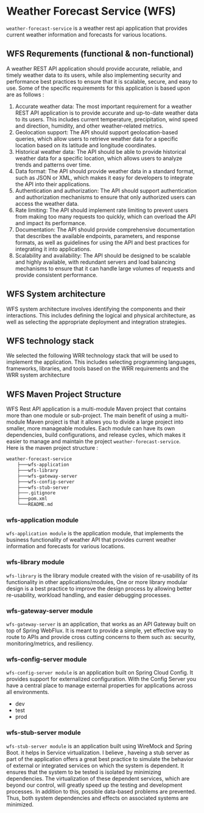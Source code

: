 # Weather Forecast Service (WFS)
`weather-forecast-service` is a weather rest api application that provides current weather information and forecasts for various locations.

## WFS Requrements (functional & non-functional)
A weather REST API application should provide accurate, reliable, and timely weather data to its users, while also implementing security and performance best practices to ensure that it is scalable, secure, and easy to use. Some of the specific requirements for this application is based upon are as follows : 

1. Accurate weather data: The most important requirement for a weather REST API application is to provide accurate and up-to-date weather data to its users. This includes current temperature, precipitation, wind speed and direction, humidity, and other weather-related metrics.
2. Geolocation support: The API should support geolocation-based queries, which allow users to retrieve weather data for a specific location based on its latitude and longitude coordinates.
3. Historical weather data: The API should be able to provide historical weather data for a specific location, which allows users to analyze trends and patterns over time.
4. Data format: The API should provide weather data in a standard format, such as JSON or XML, which makes it easy for developers to integrate the API into their applications.
5. Authentication and authorization: The API should support authentication and authorization mechanisms to ensure that only authorized users can access the weather data.
6. Rate limiting: The API should implement rate limiting to prevent users from making too many requests too quickly, which can overload the API and impact its performance.
7. Documentation: The API should provide comprehensive documentation that describes the available endpoints, parameters, and response formats, as well as guidelines for using the API and best practices for integrating it into applications.
8. Scalability and availability: The API should be designed to be scalable and highly available, with redundant servers and load balancing mechanisms to ensure that it can handle large volumes of requests and provide consistent performance.

## WFS System architecture
WFS system architecture involves identifying the components and their interactions. This includes defining the logical and physical architecture, as well as selecting the appropriate deployment and integration strategies.

## WFS technology stack
We selected the following WRR technology stack that will be used to implement the application. This includes selecting programming languages, frameworks, libraries, and tools based on the WRR requirements and the WRR system architecture

## WFS Maven Project Structure
WFS Rest API application is a multi-module Maven project that contains more than one module or sub-project. The main benefit of using a multi-module Maven project is that it allows you to divide a large project into smaller, more manageable modules. Each module can have its own dependencies, build configurations, and release cycles, which makes it easier to manage and maintain the project `weather-forecast-service`.  <br>Here is the maven project structure : 
```bash
weather-forecast-service
    ├───wfs-application
    ├───wfs-library
    ├───wfs-gateway-server
    ├───wfs-config-server
    ├───wfs-stub-server
    ├───.gitignore
    ├───pom.xml
    └───README.md
```
### wfs-application module
`wfs-application module` is the application module, that implements the business functionality of weather API that provides current weather information and forecasts for various locations.
### wfs-library module
`wfs-library` is the library module created with the vision of re-usability of its functionality in other applications/modules, One or more library modular design is a best practice to improve the design process by allowing better re-usability, workload handling, and easier debugging processes.
### wfs-gateway-server module
`wfs-gateway-server` is an application, that works as an API Gateway built on top of Spring WebFlux. It is meant to provide a simple, yet effective way to route to APIs and provide cross cutting concerns to them such as: security, monitoring/metrics, and resiliency.
### wfs-config-server module
`wfs-config-server module` is an application built on Spring Cloud Config. It provides support for externalized configuration. With the Config Server you have a central place to manage external properties for applications across all environments.
* dev
* test
* prod
### wfs-stub-server module
`wfs-stub-server module` is an application built using WireMock and Spring Boot. it helps in Service virtualization. I believe , haveing a stub server as part of the application offers a great best practice to simulate the behavior of external or integrated services on which the system is dependent. It ensures that the system to be tested is isolated by minimizing dependencies. The virtualization of these dependent services, which are beyond our control, will greatly speed up the testing and development processes. In addition to this, possible data-based problems are prevented. Thus, both system dependencies and effects on associated systems are minimized.
